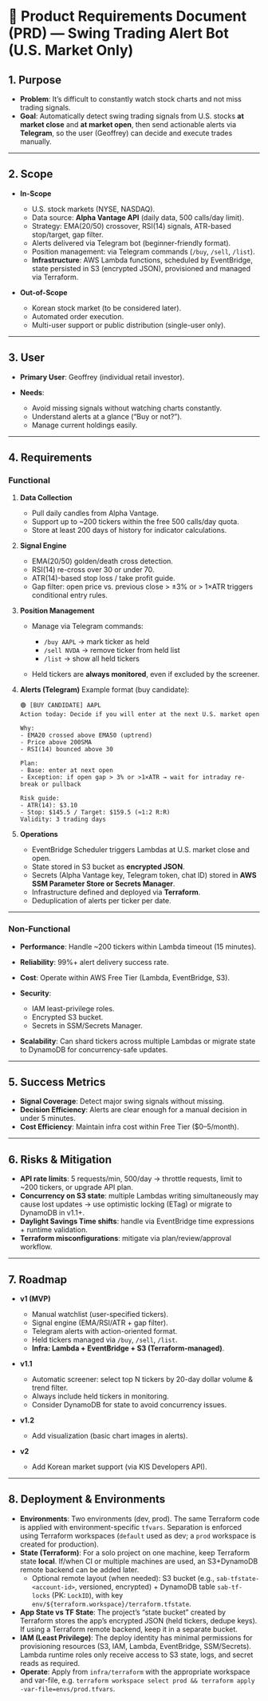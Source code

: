 # 📄 Product Requirements Document (PRD) — Swing Trading Alert Bot (U.S. Market Only)

## 1. Purpose

* **Problem**: It’s difficult to constantly watch stock charts and not miss trading signals.
* **Goal**: Automatically detect swing trading signals from U.S. stocks **at market close** and **at market open**, then send actionable alerts via **Telegram**, so the user (Geoffrey) can decide and execute trades manually.

---

## 2. Scope

* **In-Scope**

  * U.S. stock markets (NYSE, NASDAQ).
  * Data source: **Alpha Vantage API** (daily data, 500 calls/day limit).
  * Strategy: EMA(20/50) crossover, RSI(14) signals, ATR-based stop/target, gap filter.
  * Alerts delivered via Telegram bot (beginner-friendly format).
  * Position management: via Telegram commands (`/buy`, `/sell`, `/list`).
  * **Infrastructure**: AWS Lambda functions, scheduled by EventBridge, state persisted in S3 (encrypted JSON), provisioned and managed via Terraform.

* **Out-of-Scope**

  * Korean stock market (to be considered later).
  * Automated order execution.
  * Multi-user support or public distribution (single-user only).

---

## 3. User

* **Primary User**: Geoffrey (individual retail investor).
* **Needs**:

  * Avoid missing signals without watching charts constantly.
  * Understand alerts at a glance (“Buy or not?”).
  * Manage current holdings easily.

---

## 4. Requirements

### Functional

1. **Data Collection**

   * Pull daily candles from Alpha Vantage.
   * Support up to \~200 tickers within the free 500 calls/day quota.
   * Store at least 200 days of history for indicator calculations.

2. **Signal Engine**

   * EMA(20/50) golden/death cross detection.
   * RSI(14) re-cross over 30 or under 70.
   * ATR(14)-based stop loss / take profit guide.
   * Gap filter: open price vs. previous close > ±3% or > 1×ATR triggers conditional entry rules.

3. **Position Management**

   * Manage via Telegram commands:

     * `/buy AAPL` → mark ticker as held
     * `/sell NVDA` → remove ticker from held list
     * `/list` → show all held tickers
   * Held tickers are **always monitored**, even if excluded by the screener.

4. **Alerts (Telegram)**
   Example format (buy candidate):

   ```
   🟢 [BUY CANDIDATE] AAPL
   Action today: Decide if you will enter at the next U.S. market open

   Why:
   - EMA20 crossed above EMA50 (uptrend)
   - Price above 200SMA
   - RSI(14) bounced above 30

   Plan:
   - Base: enter at next open
   - Exception: if open gap > 3% or >1×ATR → wait for intraday re-break or pullback

   Risk guide:
   - ATR(14): $3.10
   - Stop: $145.5 / Target: $159.5 (≈1:2 R:R)
   Validity: 3 trading days
   ```

5. **Operations**

   * EventBridge Scheduler triggers Lambdas at U.S. market close and open.
   * State stored in S3 bucket as **encrypted JSON**.
   * Secrets (Alpha Vantage key, Telegram token, chat ID) stored in **AWS SSM Parameter Store or Secrets Manager**.
   * Infrastructure defined and deployed via **Terraform**.
   * Deduplication of alerts per ticker per date.

---

### Non-Functional

* **Performance**: Handle \~200 tickers within Lambda timeout (15 minutes).
* **Reliability**: 99%+ alert delivery success rate.
* **Cost**: Operate within AWS Free Tier (Lambda, EventBridge, S3).
* **Security**:

  * IAM least-privilege roles.
  * Encrypted S3 bucket.
  * Secrets in SSM/Secrets Manager.
* **Scalability**: Can shard tickers across multiple Lambdas or migrate state to DynamoDB for concurrency-safe updates.

---

## 5. Success Metrics

* **Signal Coverage**: Detect major swing signals without missing.
* **Decision Efficiency**: Alerts are clear enough for a manual decision in under 5 minutes.
* **Cost Efficiency**: Maintain infra cost within Free Tier (\$0–5/month).

---

## 6. Risks & Mitigation

* **API rate limits**: 5 requests/min, 500/day → throttle requests, limit to \~200 tickers, or upgrade API plan.
* **Concurrency on S3 state**: multiple Lambdas writing simultaneously may cause lost updates → use optimistic locking (ETag) or migrate to DynamoDB in v1.1+.
* **Daylight Savings Time shifts**: handle via EventBridge time expressions + runtime validation.
* **Terraform misconfigurations**: mitigate via plan/review/approval workflow.

---

## 7. Roadmap

* **v1 (MVP)**

  * Manual watchlist (user-specified tickers).
  * Signal engine (EMA/RSI/ATR + gap filter).
  * Telegram alerts with action-oriented format.
  * Held tickers managed via `/buy`, `/sell`, `/list`.
  * **Infra: Lambda + EventBridge + S3 (Terraform-managed)**.

* **v1.1**

  * Automatic screener: select top N tickers by 20-day dollar volume & trend filter.
  * Always include held tickers in monitoring.
  * Consider DynamoDB for state to avoid concurrency issues.

* **v1.2**

  * Add visualization (basic chart images in alerts).

* **v2**

  * Add Korean market support (via KIS Developers API).

---

## 8. Deployment & Environments

* **Environments**: Two environments (dev, prod). The same Terraform code is applied with environment-specific `tfvars`. Separation is enforced using Terraform workspaces (`default` used as dev; a `prod` workspace is created for production).
* **State (Terraform)**: For a solo project on one machine, keep Terraform state **local**. If/when CI or multiple machines are used, an S3+DynamoDB remote backend can be added later.
  * Optional remote layout (when needed): S3 bucket (e.g., `sab-tfstate-<account-id>`, versioned, encrypted) + DynamoDB table `sab-tf-locks` (PK: `LockID`), with key `env/${terraform.workspace}/terraform.tfstate`.
* **App State vs TF State**: The project’s “state bucket” created by Terraform stores the app’s encrypted JSON (held tickers, dedupe keys). If using a Terraform remote backend, keep it in a separate bucket.
* **IAM (Least Privilege)**: The deploy identity has minimal permissions for provisioning resources (S3, IAM, Lambda, EventBridge, SSM/Secrets). Lambda runtime roles only receive access to S3 state, logs, and secret reads as required.
* **Operate**: Apply from `infra/terraform` with the appropriate workspace and var-file, e.g. `terraform workspace select prod && terraform apply -var-file=envs/prod.tfvars`.

